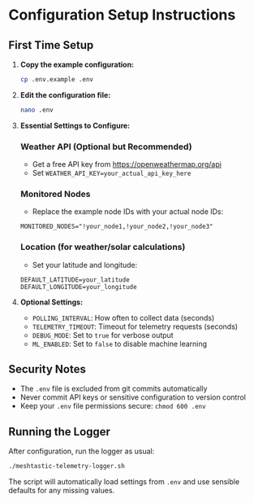 # Configuration Setup Instructions

## First Time Setup

1. **Copy the example configuration:**
   ```bash
   cp .env.example .env
   ```

2. **Edit the configuration file:**
   ```bash
   nano .env
   ```

3. **Essential Settings to Configure:**

   ### Weather API (Optional but Recommended)
   - Get a free API key from https://openweathermap.org/api
   - Set `WEATHER_API_KEY=your_actual_api_key_here`

   ### Monitored Nodes
   - Replace the example node IDs with your actual node IDs:
   ```
   MONITORED_NODES="!your_node1,!your_node2,!your_node3"
   ```

   ### Location (for weather/solar calculations)
   - Set your latitude and longitude:
   ```
   DEFAULT_LATITUDE=your_latitude
   DEFAULT_LONGITUDE=your_longitude
   ```

4. **Optional Settings:**
   - `POLLING_INTERVAL`: How often to collect data (seconds)
   - `TELEMETRY_TIMEOUT`: Timeout for telemetry requests (seconds)
   - `DEBUG_MODE`: Set to `true` for verbose output
   - `ML_ENABLED`: Set to `false` to disable machine learning

## Security Notes

- The `.env` file is excluded from git commits automatically
- Never commit API keys or sensitive configuration to version control
- Keep your `.env` file permissions secure: `chmod 600 .env`

## Running the Logger

After configuration, run the logger as usual:
```bash
./meshtastic-telemetry-logger.sh
```

The script will automatically load settings from `.env` and use sensible defaults for any missing values.

